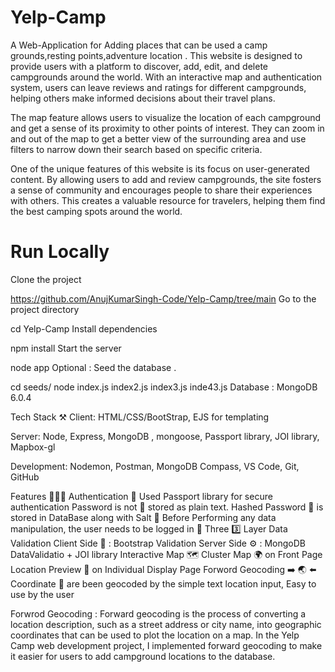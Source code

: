 # Yelp-Camp
A Web-Application for Adding places that can be used a camp grounds,resting points,adventure location . This website is designed to provide users with a platform to discover, add, edit, and delete campgrounds around the world. With an interactive map and authentication system, users can leave reviews and ratings for different campgrounds, helping others make informed decisions about their travel plans.

The map feature allows users to visualize the location of each campground and get a sense of its proximity to other points of interest. They can zoom in and out of the map to get a better view of the surrounding area and use filters to narrow down their search based on specific criteria.

One of the unique features of this website is its focus on user-generated content. By allowing users to add and review campgrounds, the site fosters a sense of community and encourages people to share their experiences with others. This creates a valuable resource for travelers, helping them find the best camping spots around the world.


# Run Locally
Clone the project

https://github.com/AnujKumarSingh-Code/Yelp-Camp/tree/main
Go to the project directory

  cd Yelp-Camp
Install dependencies

  npm install
Start the server

  node app
Optional : Seed the database .

cd seeds/
node index.js index2.js index3.js inde43.js
Database : MongoDB 6.0.4

Tech Stack ⚒️
Client: HTML/CSS/BootStrap, EJS for templating

Server: Node, Express, MongoDB , mongoose, Passport library, JOI library, Mapbox-gl

Development: Nodemon, Postman, MongoDB Compass, VS Code, Git, GitHub

Features 🔅💎🔅
Authentication 🔐
Used Passport library for secure authentication
Password is not 🚫 stored as plain text.
Hashed Password 🔑 is stored in DataBase along with Salt 🧂
Before Performing any data manipulation, the user needs to be logged in 🪪
Three 3️⃣ Layer Data Validation
Client Side 👤 : Bootstrap Validation
Server Side ⚙️ : MongoDB DataValidatio + JOI library
Interactive Map 🗺️
Cluster Map 🌍 on Front Page
Location Preview 📌 on Individual Display Page
Forword Geocoding ➡️ 🌏 ⬅️
Coordinate 📌 are been geocoded by the simple text location input, Easy to use by the user

Forwrod Geocoding : Forward geocoding is the process of converting a location description, such as a street address or city name, into geographic coordinates that can be used to plot the location on a map. In the Yelp Camp web development project, I implemented forward geocoding to make it easier for users to add campground locations to the database.




